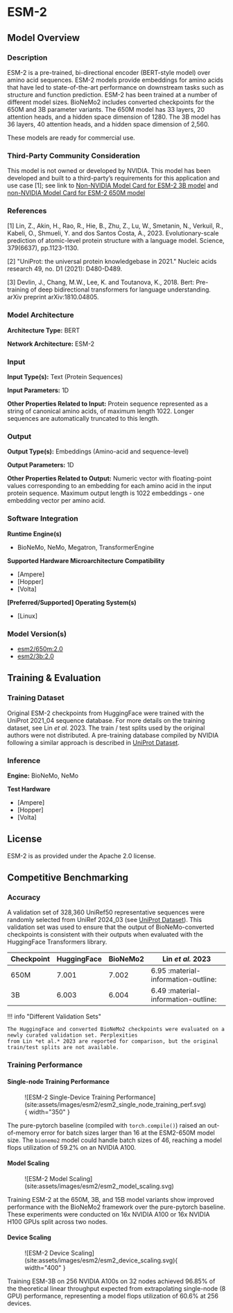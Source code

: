 # ESM-2

## Model Overview

### Description

ESM-2 is a pre-trained, bi-directional encoder (BERT-style model) over amino acid sequences. ESM-2 models provide
embeddings for amino acids that have led to state-of-the-art performance on downstream tasks such as structure and
function prediction. ESM-2 has been trained at a number of different model sizes. BioNeMo2 includes converted
checkpoints for the 650M and 3B parameter variants. The 650M model has 33 layers, 20 attention heads, and a hidden space
dimension of 1280. The 3B model has 36 layers, 40 attention heads, and a hidden space dimension of 2,560.

These models are ready for commercial use.

### Third-Party Community Consideration
This model is not owned or developed by NVIDIA. This model has been developed and built to a third-party’s requirements
for this application and use case [1]; see link to [Non-NVIDIA Model Card for ESM-2 3B model](
    https://huggingface.co/facebook/esm2_t36_3B_UR50D) and [non-NVIDIA Model Card for ESM-2 650M model](
        https://huggingface.co/facebook/esm2_t33_650M_UR50D)


### References
[1] Lin, Z., Akin, H., Rao, R., Hie, B., Zhu, Z., Lu, W., Smetanin, N., Verkuil, R., Kabeli, O., Shmueli, Y. and dos
Santos Costa, A., 2023. Evolutionary-scale prediction of atomic-level protein structure with a language model. Science,
379(6637), pp.1123-1130.

[2] "UniProt: the universal protein knowledgebase in 2021." Nucleic acids research 49, no. D1 (2021): D480-D489.

[3] Devlin, J., Chang, M.W., Lee, K. and Toutanova, K., 2018. Bert: Pre-training of deep bidirectional transformers for
language understanding. arXiv preprint arXiv:1810.04805.

### Model Architecture

**Architecture Type:** BERT

**Network Architecture:** ESM-2

### Input

**Input Type(s):** Text (Protein Sequences)

**Input Parameters:** 1D

**Other Properties Related to Input:** Protein sequence represented as a string of canonical amino acids, of maximum
length 1022. Longer sequences are automatically truncated to this length.

### Output

**Output Type(s):** Embeddings (Amino-acid and sequence-level)

**Output Parameters:** 1D

**Other Properties Related to Output:** Numeric vector with floating-point values corresponding to an embedding for each
amino acid in the input protein sequence. Maximum output length is 1022 embeddings - one embedding vector per amino
acid.

### Software Integration

**Runtime Engine(s)**

* BioNeMo, NeMo, Megatron, TransformerEngine

**Supported Hardware Microarchitecture Compatibility**

* [Ampere]
* [Hopper]
* [Volta]

**[Preferred/Supported] Operating System(s)**

* [Linux]

### Model Version(s)

* [esm2/650m:2.0](https://catalog.ngc.nvidia.com/orgs/nvidia/teams/clara/models/esm2nv650m)
* [esm2/3b:2.0](https://catalog.ngc.nvidia.com/orgs/nvidia/teams/clara/models/esm2nv3b)

## Training & Evaluation

### Training Dataset

Original ESM-2 checkpoints from HuggingFace were trained with the UniProt 2021_04 sequence database. For more details on
the training dataset, see Lin *et al.* 2023. The train / test splits used by the original authors were not distributed.
A pre-training database compiled by NVIDIA following a similar approach is described in [UniProt
Dataset](../datasets/uniprot.md).

### Inference

**Engine:** BioNeMo, NeMo

**Test Hardware**

* [Ampere]
* [Hopper]
* [Volta]

## License

ESM-2 is as provided under the Apache 2.0 license.


## Competitive Benchmarking

### Accuracy

A validation set of 328,360 UniRef50 representative sequences were randomly selected from UniRef 2024_03 (see [UniProt
Dataset](../datasets/uniprot.md)). This validation set was used to ensure that the output of BioNeMo-converted
checkpoints is consistent with their outputs when evaluated with the HuggingFace Transformers library.

| Checkpoint | HuggingFace | BioNeMo2 | Lin *et al.* 2023                    |
| ---------- | ----------- | -------- | ---------------------                |
| 650M       |  7.001      |  7.002   | 6.95 :material-information-outline:  |
| 3B         |  6.003      |  6.004   | 6.49 :material-information-outline:  |


!!! info "Different Validation Sets"

    The HuggingFace and converted BioNeMo2 checkpoints were evaluated on a newly curated validation set. Perplexities
    from Lin *et al.* 2023 are reported for comparison, but the original train/test splits are not available.

### Training Performance

#### Single-node Training Performance

<figure markdown="span">
  ![ESM-2 Single-Device Training Performance](site:assets/images/esm2/esm2_single_node_training_perf.svg){ width="350" }
</figure>

The pure-pytorch baseline (compiled with `torch.compile()`) raised an out-of-memory error for batch sizes larger than 16
at the ESM2-650M model size. The `bionemo2` model could handle batch sizes of 46, reaching a model flops utilization of
59.2% on an NVIDIA A100.

#### Model Scaling

<figure markdown="span">
  ![ESM-2 Model Scaling](site:assets/images/esm2/esm2_model_scaling.svg)
</figure>

Training ESM-2 at the 650M, 3B, and 15B model variants show improved performance with the BioNeMo2 framework over the
pure-pytorch baseline. These experiments were conducted on 16x NVIDIA A100 or 16x NVIDIA H100 GPUs split across two
nodes.

#### Device Scaling

<figure markdown="span">
  ![ESM-2 Device Scaling](site:assets/images/esm2/esm2_device_scaling.svg){ width="400" }
</figure>

Training ESM-3B on 256 NVIDIA A100s on 32 nodes achieved 96.85% of the theoretical linear throughput expected from
extrapolating single-node (8 GPU) performance, representing a model flops utilization of 60.6% at 256 devices.
